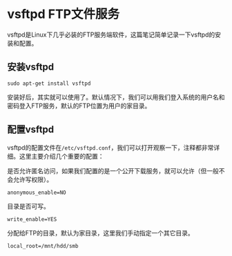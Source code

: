 # vsftpd FTP文件服务

vsftpd是Linux下几乎必装的FTP服务端软件，这篇笔记简单记录一下vsftpd的安装和配置。

## 安装vsftpd

```
sudo apt-get install vsftpd
```

安装好后，其实就可以使用了。默认情况下，我们可以用我们登入系统的用户名和密码登入FTP服务，默认的FTP位置为用户的家目录。

## 配置vsftpd

vsftpd的配置文件在`/etc/vsftpd.conf`，我们可以打开观察一下，注释都非常详细。这里主要介绍几个重要的配置：

是否允许匿名访问，如果我们配置的是一个公开下载服务，就可以允许（但一般不会允许写权限）。

```
anonymous_enable=NO
```

目录是否可写。

```
write_enable=YES
```

分配给FTP的目录，默认为家目录，这里我们手动指定一个其它目录。

```
local_root=/mnt/hdd/smb
```
